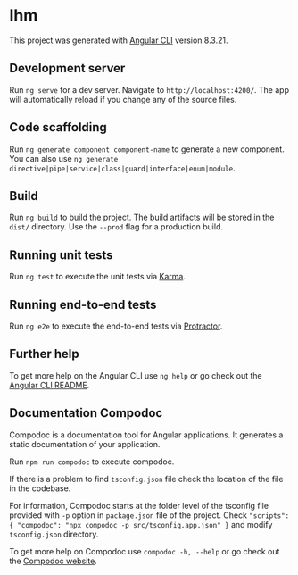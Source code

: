 # Ihm

This project was generated with [Angular CLI](https://github.com/angular/angular-cli) version 8.3.21.

## Development server

Run `ng serve` for a dev server. Navigate to `http://localhost:4200/`. The app will automatically reload if you change any of the source files.

## Code scaffolding

Run `ng generate component component-name` to generate a new component. You can also use `ng generate directive|pipe|service|class|guard|interface|enum|module`.

## Build

Run `ng build` to build the project. The build artifacts will be stored in the `dist/` directory. Use the `--prod` flag for a production build.

## Running unit tests

Run `ng test` to execute the unit tests via [Karma](https://karma-runner.github.io).

## Running end-to-end tests

Run `ng e2e` to execute the end-to-end tests via [Protractor](http://www.protractortest.org/).

## Further help

To get more help on the Angular CLI use `ng help` or go check out the [Angular CLI README](https://github.com/angular/angular-cli/blob/master/README.md).

## Documentation Compodoc

Compodoc is a documentation tool for Angular applications. It generates a static documentation of your application.

Run `npm run compodoc` to execute compodoc.

If there is a problem to find `tsconfig.json` file check the location of the file in the codebase.

For information, Compodoc starts at the folder level of the tsconfig file provided with `-p` option in `package.json` file of the project.
Check `"scripts": { "compodoc": "npx compodoc -p src/tsconfig.app.json" }` and modify `tsconfig.json` directory.

To get more help on Compodoc use `compodoc -h, --help` or go check out the [Compodoc website](https://compodoc.app/guides/installation.html).
